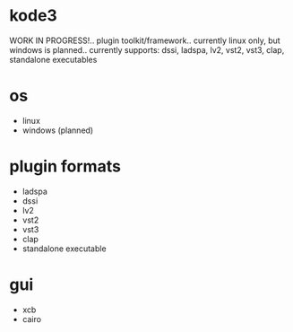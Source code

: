 # kode3

WORK IN PROGRESS!.. plugin toolkit/framework.. currently linux only, but windows is planned.. currently supports: dssi, ladspa, lv2, vst2, vst3, clap, standalone executables

# os

- linux
- windows (planned)

# plugin formats

- ladspa
- dssi
- lv2
- vst2
- vst3
- clap
- standalone executable

# gui

- xcb
- cairo
